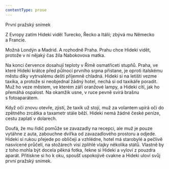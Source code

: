 ```yaml
---
contentType: prose
---
```


<section>

První pražský snímek

Z Evropy zatím Hideki viděl Turecko, Řecko a Itálii; zbývá mu Německo a Francie.

Možná Londýn a Madrid. A rozhodně Praha. Prahu chce Hideki vidět, protože v ní nějaký čas žila Nabokovova matka.

Na konci července dosahují teploty v Římě osmatřiceti stupňů. Praha, ve které Hideki krátce před půlnocí prvního srpna přistane, je oproti italskému městu díky vytrvalému dešti příjemně chladná. Hideki si na letišti vezme taxíka, a protože si neobjednal žádný hotel, nechá si od taxikáře poradit. Muž ho veze městem, ve kterém září oranžové lampy, a Hideki cítí, jak ho přemáhá ospalost. Na okamžik usne, v ruce pevně svírá brašnu s fotoaparátem.

Když oči znovu otevře, zjistí, že taxík už stojí, muž za volantem upírá oči do zpětného zrcátka a taxametr stále běží. Hideki nemá žádné české peníze, cestu zaplatí v dolarech.

Doufá, že mu řidič pomůže se zavazadly na recepci, ale muž je pouze vytáhne z auta, zabouchne dvířka od zavazadlového prostoru a odjede. Hideki si rukou přejede po obličeji a vzhlédne, hotel má starobylé a pečlivě nasvícené průčelí, na stožárech visí zplihlé vlajky několika států. Vlastně by z toho mohla být docela pěkná fotka, řekne si Hideki a vyloví z pouzdra aparát. Přitiskne si ho k oku, spoušť uspokojivě cvakne a Hideki uloví svůj první pražský snímek.

</section>
